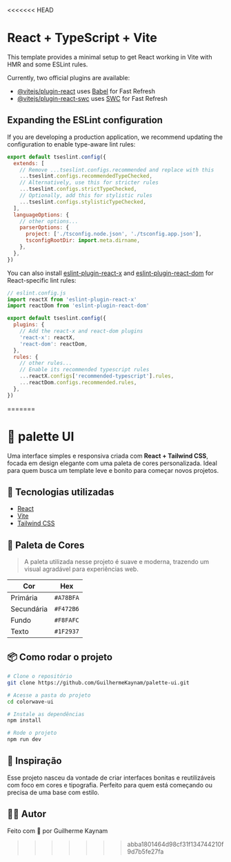 <<<<<<< HEAD
# React + TypeScript + Vite

This template provides a minimal setup to get React working in Vite with HMR and some ESLint rules.

Currently, two official plugins are available:

- [@vitejs/plugin-react](https://github.com/vitejs/vite-plugin-react/blob/main/packages/plugin-react/README.md) uses [Babel](https://babeljs.io/) for Fast Refresh
- [@vitejs/plugin-react-swc](https://github.com/vitejs/vite-plugin-react-swc) uses [SWC](https://swc.rs/) for Fast Refresh

## Expanding the ESLint configuration

If you are developing a production application, we recommend updating the configuration to enable type-aware lint rules:

```js
export default tseslint.config({
  extends: [
    // Remove ...tseslint.configs.recommended and replace with this
    ...tseslint.configs.recommendedTypeChecked,
    // Alternatively, use this for stricter rules
    ...tseslint.configs.strictTypeChecked,
    // Optionally, add this for stylistic rules
    ...tseslint.configs.stylisticTypeChecked,
  ],
  languageOptions: {
    // other options...
    parserOptions: {
      project: ['./tsconfig.node.json', './tsconfig.app.json'],
      tsconfigRootDir: import.meta.dirname,
    },
  },
})
```

You can also install [eslint-plugin-react-x](https://github.com/Rel1cx/eslint-react/tree/main/packages/plugins/eslint-plugin-react-x) and [eslint-plugin-react-dom](https://github.com/Rel1cx/eslint-react/tree/main/packages/plugins/eslint-plugin-react-dom) for React-specific lint rules:

```js
// eslint.config.js
import reactX from 'eslint-plugin-react-x'
import reactDom from 'eslint-plugin-react-dom'

export default tseslint.config({
  plugins: {
    // Add the react-x and react-dom plugins
    'react-x': reactX,
    'react-dom': reactDom,
  },
  rules: {
    // other rules...
    // Enable its recommended typescript rules
    ...reactX.configs['recommended-typescript'].rules,
    ...reactDom.configs.recommended.rules,
  },
})
```
=======
# 🎨 palette UI

Uma interface simples e responsiva criada com **React + Tailwind CSS**, focada em design elegante com uma paleta de cores personalizada. Ideal para quem busca um template leve e bonito para começar novos projetos.

## 🚀 Tecnologias utilizadas

- [React](https://reactjs.org/)
- [Vite](https://vitejs.dev/)
- [Tailwind CSS](https://tailwindcss.com/)

## 🌈 Paleta de Cores

> A paleta utilizada nesse projeto é suave e moderna, trazendo um visual agradável para experiências web.

| Cor        | Hex      |
|------------|----------|
| Primária   | `#A78BFA` |
| Secundária | `#F472B6` |
| Fundo      | `#F8FAFC` |
| Texto      | `#1F2937` |

## 📦 Como rodar o projeto

```bash
# Clone o repositório
git clone https://github.com/GuilhermeKaynam/palette-ui.git

# Acesse a pasta do projeto
cd colorwave-ui

# Instale as dependências
npm install

# Rode o projeto
npm run dev
```
## 🧠 Inspiração

Esse projeto nasceu da vontade de criar interfaces bonitas e reutilizáveis com foco em cores e tipografia. Perfeito para quem está começando ou precisa de uma base com estilo.

## 🧑‍💻 Autor

Feito com 💜 por Guilherme Kaynam


>>>>>>> abba1801464d98cf31f134744210f9d7b5fe27fa
